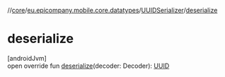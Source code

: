 //[core](../../../index.md)/[eu.epicompany.mobile.core.datatypes](../index.md)/[UUIDSerializer](index.md)/[deserialize](deserialize.md)

# deserialize

[androidJvm]\
open override fun [deserialize](deserialize.md)(decoder: Decoder): [UUID](https://developer.android.com/reference/kotlin/java/util/UUID.html)
